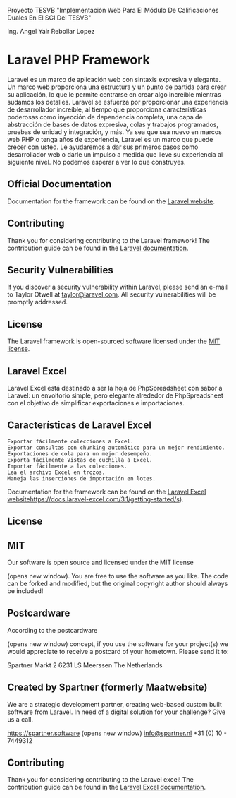 Proyecto TESVB "Implementación Web Para El Módulo De Calificaciones Duales En El SGI Del TESVB"

Ing. Angel Yair Rebollar Lopez


# Laravel PHP Framework

Laravel es un marco de aplicación web con sintaxis expresiva y elegante. Un marco web proporciona una estructura y un punto de partida para crear su aplicación, lo que le permite centrarse en crear algo increíble mientras sudamos los detalles. Laravel se esfuerza por proporcionar una experiencia de desarrollador increíble, al tiempo que proporciona características poderosas como inyección de dependencia completa, una capa de abstracción de bases de datos expresiva, colas y trabajos programados, pruebas de unidad y integración, y más. Ya sea que sea nuevo en marcos web PHP o tenga años de experiencia, Laravel es un marco que puede crecer con usted. Le ayudaremos a dar sus primeros pasos como desarrollador web o darle un impulso a medida que lleve su experiencia al siguiente nivel. No podemos esperar a ver lo que construyes.
## Official Documentation

Documentation for the framework can be found on the [Laravel website](http://laravel.com/docs).

## Contributing

Thank you for considering contributing to the Laravel framework! The contribution guide can be found in the [Laravel documentation](http://laravel.com/docs/contributions).

## Security Vulnerabilities

If you discover a security vulnerability within Laravel, please send an e-mail to Taylor Otwell at taylor@laravel.com. All security vulnerabilities will be promptly addressed.

## License

The Laravel framework is open-sourced software licensed under the [MIT license](http://opensource.org/licenses/MIT).

## Laravel Excel

Laravel Excel está destinado a ser la hoja de PhpSpreadsheet con sabor a Laravel: un envoltorio simple, pero elegante alrededor de PhpSpreadsheet con el objetivo de simplificar exportaciones e importaciones.

## Características de Laravel Excel

    Exportar fácilmente colecciones a Excel.
    Exportar consultas con chunking automático para un mejor rendimiento.
    Exportaciones de cola para un mejor desempeño.
    Exporta fácilmente Vistas de cuchilla a Excel.
    Importar fácilmente a las colecciones.
    Lea el archivo Excel en trozos.
    Maneja las inserciones de importación en lotes.

Documentation for the framework can be found on the [Laravel Excel website](https://docs.laravel-excel.com/3.1/getting-started/)https://docs.laravel-excel.com/3.1/getting-started/s).

## License

## MIT

Our software is open source and licensed under the MIT license

(opens new window). You are free to use the software as you like. The code can be forked and modified, but the original copyright author should always be included!

## Postcardware

According to the postcardware

(opens new window) concept, if you use the software for your project(s) we would appreciate to receive a postcard of your hometown. Please send it to:

Spartner
Markt 2
6231 LS Meerssen
The Netherlands

## Created by Spartner (formerly Maatwebsite)

We are a strategic development partner, creating web-based custom built software from Laravel. In need of a digital solution for your challenge? Give us a call.

https://spartner.software
(opens new window)
info@spartner.nl
+31 (0) 10 - 7449312

## Contributing

Thank you for considering contributing to the Laravel excel! The contribution guide can be found in the [Laravel Excel documentation](https://docs.laravel-excel.com/3.1/getting-started/contributing.html).

